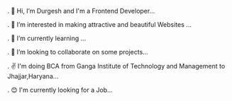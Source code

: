 . 👋 Hi, I’m Durgesh and I'm a Frontend Developer...

. 👀 I’m interested in making attractive and beautiful Websites ...

. 🌱 I’m currently learning ...

. 💞️ I’m looking to collaborate on some projects...

. ✌️ I'm doing BCA from Ganga Institute of Technology
and Management to Jhajjar,Haryana...

. 😊 I'm currently looking for a Job...
